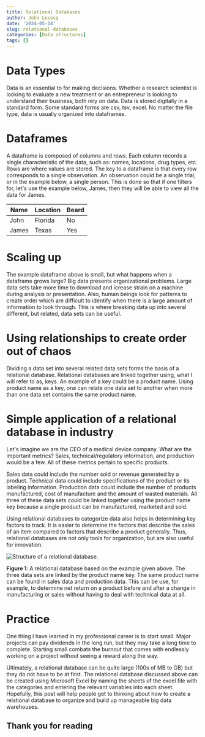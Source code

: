 ```yaml
---
title: Relational Databases
author: John Lecocq
date: '2024-05-14'
slug: relational-databases
categories: [Data structures]
tags: []
---
```


# Data Types

Data is an essential to for making decisions. Whether a research scientist is looking to evaluate a new treatment or an entrepreneur is looking to understand their business, both rely on data. Data is stored digitally in a standard form. Some standard forms are csv, tsv, excel. No matter the file type, data is usually organized into dataframes. 

# Dataframes

A dataframe is composed of columns and rows. Each column records a single characteristic of the data, such as: names, locations, drug types, etc. Rows are where values are stored. The key to a dataframe is that every row corresponds to a single observation. An observation could be a single trial, or in the example below, a single person. This is done so that if one filters for, let's use the example below, James, then they will be able to view all the data for James.

| Name      | Location | Beard |
| ----------- | ----------- | ----------- |
| John      | Florida       | No |
| James   | Texas        | Yes |

# Scaling up

The example dataframe above is small, but what happens when a dataframe grows large? Big data presents organizational problems. Large data sets take more time to download and icrease strain on a machine during analysis or presentation. Also, human beings look for patterns to create order which are difficult to identify when there is a large amount of information to look through. This is where breaking data up into several different, but related, data sets can be useful.

# Using relationships to create order out of chaos

Dividing a data set into several related data sets forms the basis of a relational database. Relational databases are linked together using, what I will refer to as, keys. An example of a key could be a product name. Using product name as a key, one can relate one data set to another when more than one data set contains the same product name. 

# Simple application of a relational database in industry

Let's imagine we are the CEO of a medical device company. What are the important metrics? Sales, technical/regulatory information, and production would be a few. All of these metrics pertain to specific products. 

Sales data could include the number sold or revenue generated by a product. Technical data could include specifications of the product or its labeling information. Production data could include the number of products manufactured, cost of manufacture and the amount of wasted materials. All three of these data sets could be linked together using the product name key because a single product can be manufactured, marketed and sold. 

Using relational databases to categorize data also helps in determining key factors to track. It is easier to determine the factors that describe the sales of an item compared to factors that describe a product generally. Thus, relational databases are not only tools for organization, but are also useful for innovation.  

<div class="figure" align='left'>
<img src="{{< blogdown/postref >}}www/rel_db.png" alt="Structure of a relational database." />
<p class="caption"><span id="fig:weight_time"></span><strong>Figure 1</strong>: A relational database based on the example given above. The three data sets are linked by the product name key. The same product name can be found in sales data and production data. This can be use, for example, to determine net return on a product before and after a change in manufacturing or sales without having to deal with technical data at all.</p>
</div>

# Practice

One thing I have learned in my professional career is to start small. Major projects can pay dividends in the long run, but they may take a long time to complete. Starting small combats the burnout that comes with endlessly working on a project without seeing a reward along the way. 

Ultimately, a relational database can be quite large (100s of MB to GB) but they do not have to be at first. The relational database discussed above can be created using Microsoft Excel by naming the sheets of the excel file with the categories and entering the relevant variables into each sheet. Hopefully, this post will help people get to thinking about how to create a relational database to organize and build up manageable big data warehouses. 

## Thank you for reading